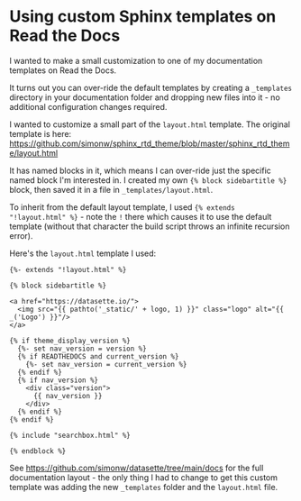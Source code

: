# Using custom Sphinx templates on Read the Docs

I wanted to make a small customization to one of my documentation templates on Read the Docs.

It turns out you can over-ride the default templates by creating a `_templates` directory in your documentation folder and dropping new files into it - no additional configuration changes required.

I wanted to customize a small part of the `layout.html` template. The original template is here: https://github.com/simonw/sphinx_rtd_theme/blob/master/sphinx_rtd_theme/layout.html

It has named blocks in it, which means I can over-ride just the specific named block I'm interested in. I created my own `{% block sidebartitle %}` block, then saved it in a file in `_templates/layout.html`.

To inherit from the default layout template, I used `{% extends "!layout.html" %}` - note the `!` there which causes it to use the default template (without that character the build script throws an infinite recursion error).

Here's the `layout.html` template I used:
```html+jinja
{%- extends "!layout.html" %}

{% block sidebartitle %}

<a href="https://datasette.io/">
  <img src="{{ pathto('_static/' + logo, 1) }}" class="logo" alt="{{ _('Logo') }}"/>
</a>

{% if theme_display_version %}
  {%- set nav_version = version %}
  {% if READTHEDOCS and current_version %}
    {%- set nav_version = current_version %}
  {% endif %}
  {% if nav_version %}
    <div class="version">
      {{ nav_version }}
    </div>
  {% endif %}
{% endif %}

{% include "searchbox.html" %}

{% endblock %}
```
See https://github.com/simonw/datasette/tree/main/docs for the full documentation layout - the only thing I had to change to get this custom template was adding the new `_templates` folder and the `layout.html` file.
